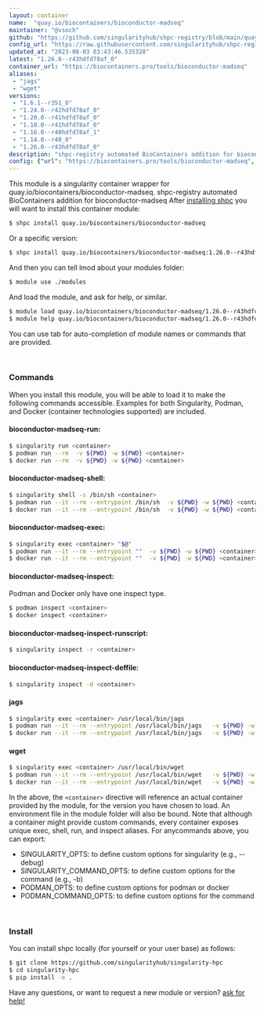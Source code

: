```yaml
---
layout: container
name:  "quay.io/biocontainers/bioconductor-madseq"
maintainer: "@vsoch"
github: "https://github.com/singularityhub/shpc-registry/blob/main/quay.io/biocontainers/bioconductor-madseq/container.yaml"
config_url: "https://raw.githubusercontent.com/singularityhub/shpc-registry/main/quay.io/biocontainers/bioconductor-madseq/container.yaml"
updated_at: "2023-08-03 03:43:46.535328"
latest: "1.26.0--r43hdfd78af_0"
container_url: "https://biocontainers.pro/tools/bioconductor-madseq"
aliases:
 - "jags"
 - "wget"
versions:
 - "1.6.1--r351_0"
 - "1.24.0--r42hdfd78af_0"
 - "1.20.0--r41hdfd78af_0"
 - "1.18.0--r41hdfd78af_0"
 - "1.16.0--r40hdfd78af_1"
 - "1.14.0--r40_0"
 - "1.26.0--r43hdfd78af_0"
description: "shpc-registry automated BioContainers addition for bioconductor-madseq"
config: {"url": "https://biocontainers.pro/tools/bioconductor-madseq", "maintainer": "@vsoch", "description": "shpc-registry automated BioContainers addition for bioconductor-madseq", "latest": {"1.26.0--r43hdfd78af_0": "sha256:3e17ed671aa0b40a17ab4b0d45c1df2c3a575946f9d4e3b6b991922b3754ef1c"}, "tags": {"1.6.1--r351_0": "sha256:bdf83bc6a59390a6597cf711bcc28cb1e3889d49d995dabd4e11cd82372db511", "1.24.0--r42hdfd78af_0": "sha256:018573516ab061dd24a723093dcfc7be02735ed3964698061360530378114386", "1.20.0--r41hdfd78af_0": "sha256:0865cc6447ff603bfdbdc2de05621015e0c76f6c844a7bc431806364e0c457aa", "1.18.0--r41hdfd78af_0": "sha256:cd2281d16e198338c098ba1d709ebb3ecc8705433f5486b173e81700b9ebff82", "1.16.0--r40hdfd78af_1": "sha256:4ac5b6bd5216740ca3fa9df5c069fa0532c3040aa0234a6476e0df815faa96f3", "1.14.0--r40_0": "sha256:89306d4ef01bbe83f17f10ae48fd72970597ad0f5dcb4a25d8516fcb2a75510c", "1.26.0--r43hdfd78af_0": "sha256:3e17ed671aa0b40a17ab4b0d45c1df2c3a575946f9d4e3b6b991922b3754ef1c"}, "docker": "quay.io/biocontainers/bioconductor-madseq", "aliases": {"jags": "/usr/local/bin/jags", "wget": "/usr/local/bin/wget"}}
---
```


This module is a singularity container wrapper for quay.io/biocontainers/bioconductor-madseq.
shpc-registry automated BioContainers addition for bioconductor-madseq
After [installing shpc](#install) you will want to install this container module:


```bash
$ shpc install quay.io/biocontainers/bioconductor-madseq
```

Or a specific version:

```bash
$ shpc install quay.io/biocontainers/bioconductor-madseq:1.26.0--r43hdfd78af_0
```

And then you can tell lmod about your modules folder:

```bash
$ module use ./modules
```

And load the module, and ask for help, or similar.

```bash
$ module load quay.io/biocontainers/bioconductor-madseq/1.26.0--r43hdfd78af_0
$ module help quay.io/biocontainers/bioconductor-madseq/1.26.0--r43hdfd78af_0
```

You can use tab for auto-completion of module names or commands that are provided.

<br>

### Commands

When you install this module, you will be able to load it to make the following commands accessible.
Examples for both Singularity, Podman, and Docker (container technologies supported) are included.

#### bioconductor-madseq-run:

```bash
$ singularity run <container>
$ podman run --rm  -v ${PWD} -w ${PWD} <container>
$ docker run --rm  -v ${PWD} -w ${PWD} <container>
```

#### bioconductor-madseq-shell:

```bash
$ singularity shell -s /bin/sh <container>
$ podman run --it --rm --entrypoint /bin/sh  -v ${PWD} -w ${PWD} <container>
$ docker run --it --rm --entrypoint /bin/sh  -v ${PWD} -w ${PWD} <container>
```

#### bioconductor-madseq-exec:

```bash
$ singularity exec <container> "$@"
$ podman run --it --rm --entrypoint ""  -v ${PWD} -w ${PWD} <container> "$@"
$ docker run --it --rm --entrypoint ""  -v ${PWD} -w ${PWD} <container> "$@"
```

#### bioconductor-madseq-inspect:

Podman and Docker only have one inspect type.

```bash
$ podman inspect <container>
$ docker inspect <container>
```

#### bioconductor-madseq-inspect-runscript:

```bash
$ singularity inspect -r <container>
```

#### bioconductor-madseq-inspect-deffile:

```bash
$ singularity inspect -d <container>
```


#### jags

```bash
$ singularity exec <container> /usr/local/bin/jags
$ podman run --it --rm --entrypoint /usr/local/bin/jags   -v ${PWD} -w ${PWD} <container> -c " $@"
$ docker run --it --rm --entrypoint /usr/local/bin/jags   -v ${PWD} -w ${PWD} <container> -c " $@"
```


#### wget

```bash
$ singularity exec <container> /usr/local/bin/wget
$ podman run --it --rm --entrypoint /usr/local/bin/wget   -v ${PWD} -w ${PWD} <container> -c " $@"
$ docker run --it --rm --entrypoint /usr/local/bin/wget   -v ${PWD} -w ${PWD} <container> -c " $@"
```



In the above, the `<container>` directive will reference an actual container provided
by the module, for the version you have chosen to load. An environment file in the
module folder will also be bound. Note that although a container
might provide custom commands, every container exposes unique exec, shell, run, and
inspect aliases. For anycommands above, you can export:

 - SINGULARITY_OPTS: to define custom options for singularity (e.g., --debug)
 - SINGULARITY_COMMAND_OPTS: to define custom options for the command (e.g., -b)
 - PODMAN_OPTS: to define custom options for podman or docker
 - PODMAN_COMMAND_OPTS: to define custom options for the command

<br>

### Install

You can install shpc locally (for yourself or your user base) as follows:

```bash
$ git clone https://github.com/singularityhub/singularity-hpc
$ cd singularity-hpc
$ pip install -e .
```

Have any questions, or want to request a new module or version? [ask for help!](https://github.com/singularityhub/singularity-hpc/issues)